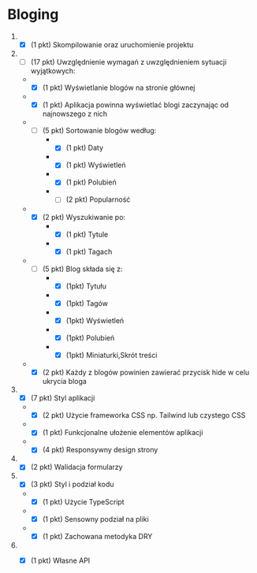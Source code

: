 # Bloging

 1. - [X] (1 pkt) Skompilowanie oraz uruchomienie projektu
 2. - [ ] (17 pkt) Uwzględnienie wymagań z uwzględnieniem sytuacji wyjątkowych:
	- - [X] (1 pkt) Wyświetlanie blogów na stronie głównej
	- - [X] (1 pkt) Aplikacja powinna wyświetlać blogi zaczynając od najnowszego z nich
	- - [ ] (5 pkt) Sortowanie blogów według:
		- - [X] (1 pkt) Daty
		- - [X] (1 pkt) Wyświetleń
		- - [X] (1 pkt) Polubień  
		- - [ ] (2 pkt) Popularność
	- - [X] (2 pkt) Wyszukiwanie po: 
		- - [X] (1 pkt) Tytule
		- - [X] (1 pkt) Tagach
	- - [ ] (5 pkt) Blog składa się z:
		- - [X] (1pkt) Tytułu
		- - [X] (1pkt) Tagów
		- - [X] (1pkt) Wyświetleń
		- - [X] (1pkt) Polubień
		- - [X] (1pkt) Miniaturki,Skrót treści
	- - [X] (2 pkt) Każdy z blogów powinien zawierać przycisk hide w celu ukrycia bloga
3. - [X] (7 pkt) Styl aplikacji
	- - [X] (2 pkt) Użycie frameworka CSS np. Tailwind lub czystego CSS
	- - [X] (1 pkt) Funkcjonalne ułożenie elementów aplikacji
	- - [X] (4 pkt) Responsywny design strony
4. - [X] (2 pkt) Walidacja formularzy
5. - [X] (3 pkt) Styl i podział kodu
	- - [X] (1 pkt) Użycie TypeScript
	- - [X] (1 pkt) Sensowny podział na pliki
	- - [X] (1 pkt) Zachowana metodyka DRY
6. - [X] (1 pkt) Własne API

